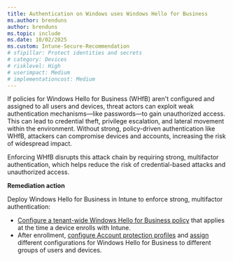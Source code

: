 ```yaml
---
title: Authentication on Windows uses Windows Hello for Business
ms.author: brenduns
author: brenduns
ms.topic: include
ms.date: 10/02/2025
ms.custom: Intune-Secure-Recommendation
# sfipillar: Protect identities and secrets
# category: Devices
# risklevel: High
# userimpact: Medium
# implementationcost: Medium
---
```

If policies for Windows Hello for Business (WHfB) aren't configured and assigned to all users and devices, threat actors can exploit weak authentication mechanisms—like passwords—to gain unauthorized access. This can lead to credential theft, privilege escalation, and lateral movement within the environment. Without strong, policy-driven authentication like WHfB, attackers can compromise devices and accounts, increasing the risk of widespread impact.

Enforcing WHfB disrupts this attack chain by requiring strong, multifactor authentication, which helps reduce the risk of credential-based attacks and unauthorized access.

**Remediation action**

Deploy Windows Hello for Business in Intune to enforce strong, multifactor authentication:  
- [Configure a tenant-wide Windows Hello for Business policy](/intune/intune-service/protect/windows-hello#create-a-windows-hello-for-business-policy-for-device-enrollment) that applies at the time a device enrolls with Intune.
- After enrollment, [configure Account protection profiles](/intune/intune-service/protect/endpoint-security-account-protection-policy#account-protection-profiles) and [assign](/intune/intune-service/configuration/device-profile-assign#assign-a-policy-to-users-or-groups) different configurations for Windows Hello for Business to different groups of users and devices. 